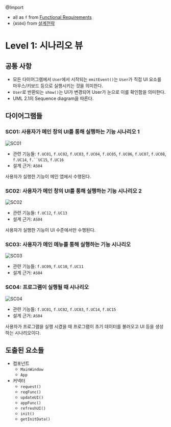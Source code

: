 @Import
* all as `f` from [Functional Requirements](https://github.com/byron1st/my-workshop-doc/blob/master/doc/req.func.md)
* {`AS04`} from [설계전략](https://github.com/byron1st/my-workshop-doc/blob/master/doc/arch.strategies.md)

# Level 1: 시나리오 뷰
## 공통 사항
* 모든 다이어그램에서 `User`에서 시작되는 `emitEvent()`는 `User`가 직접 UI 요소를 마우스/키보드 등으로 실행시키는 것을 의미한다.
* `User`로 반환되는 `show()`는 UI가 변경되어 User가 눈으로 이를 확인함을 의미한다.
* UML 2.1의 Sequence diagram을 따른다.

## 다이어그램들
### SC01: 사용자가 메인 창의 UI를 통해 실행하는 기능 시나리오 1
![SC01](https://github.com/byron1st/my-workshop-doc/blob/master/images/scenario-view-sc01-2016-08-18.png)
* 관련 기능들: `f.UC01`, `f.UC02`, `f.UC03`, `f.UC04`, `f.UC05`, `f.UC06`, `f.UC07`, `f.UC08`, `f.UC14`, `f.``UC15`, `f.UC16`
* 설계 근거: `AS04`

사용자가 실행한 기능이 메인 앱에서 수행된다.

### SC02: 사용자가 메인 창의 UI를 통해 실행하는 기능 시나리오 2
![SC02](https://github.com/byron1st/my-workshop-doc/blob/master/images/scenario-view-sc02-2016-08-19.png)
* 관련 기능들: `f.UC12`, `f.UC13`
* 설계 근거: `AS04`

사용자가 실행한 기능이 UI 수준에서만 수행된다.

### SC03: 사용자가 메인 메뉴를 통해 실행하는 기능 시나리오
![SC03](https://github.com/byron1st/my-workshop-doc/blob/master/images/scenario-view-sc03-2016-08-18.png)
* 관련 기능들: `f.UC09`, `f.UC10`, `f.UC11`
* 설계 근거: `AS04`

### SC04: 프로그램이 실행될 때 시나리오
![SC04](https://github.com/byron1st/my-workshop-doc/blob/master/images/scenario-view-sc04-2016-08-18.png)
* 관련 기능들: `f.UC01`, `f.UC02`, `f.UC03`, `f.UC14`, `f.UC15`
* 설계 근거: `AS04`

사용자가 프로그램을 실행 시켰을 때 프로그램이 초기 데이터를 불러오고 UI 등을 생성하는 시나리오이다.

## 도출된 요소들
* 컴포넌트
  * `MainWindow`
  * `App`
* 커넥터
  * `request()`
  * `reqFunc()`
  * `updateUI()`
  * `appFunc()`
  * `refreshUI()`
  * `init()`
  * `getInitData()`
